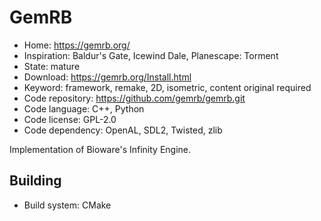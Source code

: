 # GemRB

- Home: https://gemrb.org/
- Inspiration: Baldur's Gate, Icewind Dale, Planescape: Torment
- State: mature
- Download: https://gemrb.org/Install.html
- Keyword: framework, remake, 2D, isometric, content original required
- Code repository: https://github.com/gemrb/gemrb.git
- Code language: C++, Python
- Code license: GPL-2.0
- Code dependency: OpenAL, SDL2, Twisted, zlib

Implementation of Bioware's Infinity Engine.

## Building

- Build system: CMake
